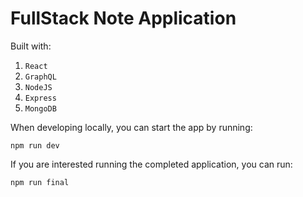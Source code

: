

# FullStack Note Application

Built with:
1. `React`
2. `GraphQL`
3. `NodeJS`
4. `Express`
5. `MongoDB`

When developing locally, you can start the app by running:

```
npm run dev
```

If you are interested running the completed application, you can run:
```
npm run final
```
